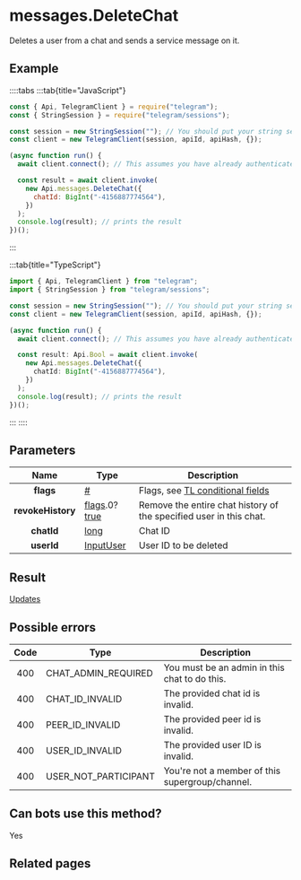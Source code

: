 # messages.DeleteChat

Deletes a user from a chat and sends a service message on it.

## Example

::::tabs
:::tab{title="JavaScript"}

```js
const { Api, TelegramClient } = require("telegram");
const { StringSession } = require("telegram/sessions");

const session = new StringSession(""); // You should put your string session here
const client = new TelegramClient(session, apiId, apiHash, {});

(async function run() {
  await client.connect(); // This assumes you have already authenticated with .start()

  const result = await client.invoke(
    new Api.messages.DeleteChat({
      chatId: BigInt("-4156887774564"),
    })
  );
  console.log(result); // prints the result
})();
```

:::

:::tab{title="TypeScript"}

```ts
import { Api, TelegramClient } from "telegram";
import { StringSession } from "telegram/sessions";

const session = new StringSession(""); // You should put your string session here
const client = new TelegramClient(session, apiId, apiHash, {});

(async function run() {
  await client.connect(); // This assumes you have already authenticated with .start()

  const result: Api.Bool = await client.invoke(
    new Api.messages.DeleteChat({
      chatId: BigInt("-4156887774564"),
    })
  );
  console.log(result); // prints the result
})();
```

:::
::::

## Parameters

|       Name        | Type                                                                                                                              | Description                                                                                             |
| :---------------: | --------------------------------------------------------------------------------------------------------------------------------- | ------------------------------------------------------------------------------------------------------- |
|     **flags**     | [#](https://core.telegram.org/type/%23)                                                                                           | Flags, see [TL conditional fields](https://core.telegram.org/mtproto/TL-combinators#conditional-fields) |
| **revokeHistory** | [flags](https://core.telegram.org/mtproto/TL-combinators#conditional-fields).0?[true](https://core.telegram.org/constructor/true) | Remove the entire chat history of the specified user in this chat.                                      |
|    **chatId**     | [long](https://core.telegram.org/type/long)                                                                                       | Chat ID                                                                                                 |
|    **userId**     | [InputUser](https://core.telegram.org/type/InputUser)                                                                             | User ID to be deleted                                                                                   |

## Result

[Updates](https://core.telegram.org/type/Updates)

## Possible errors

| Code | Type                 | Description                                     |
| :--: | -------------------- | ----------------------------------------------- |
| 400  | CHAT_ADMIN_REQUIRED  | You must be an admin in this chat to do this.   |
| 400  | CHAT_ID_INVALID      | The provided chat id is invalid.                |
| 400  | PEER_ID_INVALID      | The provided peer id is invalid.                |
| 400  | USER_ID_INVALID      | The provided user ID is invalid.                |
| 400  | USER_NOT_PARTICIPANT | You're not a member of this supergroup/channel. |

## Can bots use this method?

Yes

## Related pages
